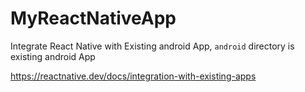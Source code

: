 # MyReactNativeApp
Integrate React Native with Existing android App, `android` directory is existing android App

https://reactnative.dev/docs/integration-with-existing-apps
